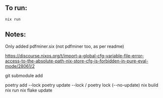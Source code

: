 ## To run:
```bash
nix run
```


## Notes:

Only added pdfminer.six (not pdfminer too, as per readme)

https://discourse.nixos.org/t/import-a-global-cfg-variable-file-error-access-to-the-absolute-path-nix-store-cfg-is-forbidden-in-pure-eval-mode/28061/2

git submodule add <repository-url> <path>

poetry add --lock
poetry update --lock / poetry lock (--no-update)
nix build
nix run
nix flake update
